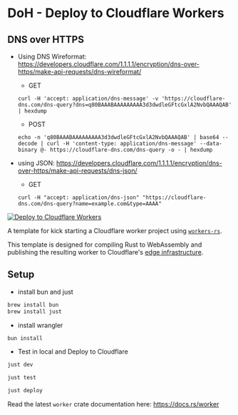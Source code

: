 # DoH - Deploy to Cloudflare Workers

## DNS over HTTPS

- Using DNS Wireformat: https://developers.cloudflare.com/1.1.1.1/encryption/dns-over-https/make-api-requests/dns-wireformat/

  - GET

  ```shell
  curl -H 'accept: application/dns-message' -v 'https://cloudflare-dns.com/dns-query?dns=q80BAAABAAAAAAAAA3d3dwdleGFtcGxlA2NvbQAAAQAB' | hexdump
  ```

  - POST

  ```shell
  echo -n 'q80BAAABAAAAAAAAA3d3dwdleGFtcGxlA2NvbQAAAQAB' | base64 --decode | curl -H 'content-type: application/dns-message' --data-binary @- https://cloudflare-dns.com/dns-query -o - | hexdump
  ```

- using JSON: https://developers.cloudflare.com/1.1.1.1/encryption/dns-over-https/make-api-requests/dns-json/

  - GET

  ```shell
  curl -H "accept: application/dns-json" "https://cloudflare-dns.com/dns-query?name=example.com&type=AAAA"
  ```

[![Deploy to Cloudflare Workers](https://deploy.workers.cloudflare.com/button)](https://deploy.workers.cloudflare.com/?url=https://github.com/cloudflare/templates/tree/main/worker-rust)

A template for kick starting a Cloudflare worker project using [`workers-rs`](https://github.com/cloudflare/workers-rs).

This template is designed for compiling Rust to WebAssembly and publishing the resulting worker to Cloudflare's [edge infrastructure](https://www.cloudflare.com/network/).

## Setup

- install bun and just

```bash
brew install bun
brew install just
```

- install wrangler

```bash
bun install
```

- Test in local and Deploy to Cloudflare

```bash
just dev

just test

just deploy
```

Read the latest `worker` crate documentation here: https://docs.rs/worker
